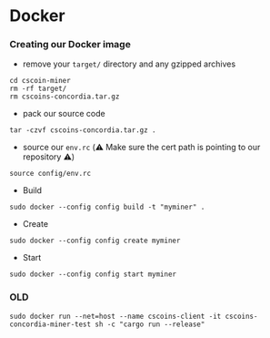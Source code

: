 # Docker

### Creating our Docker image
- remove your `target/` directory and any gzipped archives
```
cd cscoin-miner
rm -rf target/
rm cscoins-concordia.tar.gz
```
- pack our source code
```
tar -czvf cscoins-concordia.tar.gz .
```
- source our `env.rc` (:warning: Make sure the cert path is pointing to our repository :warning:)
```
source config/env.rc
```

- Build

```
sudo docker --config config build -t "myminer" .
```

- Create

```
sudo docker --config config create myminer
```

- Start

```
sudo docker --config config start myminer
```

### OLD
```
sudo docker run --net=host --name cscoins-client -it cscoins-concordia-miner-test sh -c "cargo run --release"
```


